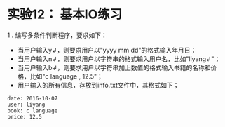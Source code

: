 # 实验12： 基本IO练习

1 . 编写多条件判断程序，要求如下：

- 当用户输入y↲，则要求用户以"yyyy mm dd"的格式输入年月日；
- 当用户输入n↲，则要求用户以字符串的格式输入用户名，比如"liyang↲"；
- 当用户输入b↲，则要求用户以字符串加上数值的格式输入书籍的名称和价格，比如"c language , 12.5"；
- 用户输入的所有信息，存放到info.txt文件中，其格式如下；

```
date: 2016-10-07
user: liyang
book: c language
price: 12.5
```

